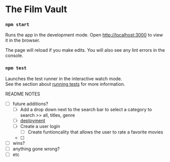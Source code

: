 # The Film Vault

### `npm start`

Runs the app in the development mode.
Open [http://localhost:3000](http://localhost:3000) to view it in the browser.

The page will reload if you make edits.
You will also see any lint errors in the console.

### `npm test`

Launches the test runner in the interactive watch mode.\
See the section about [running tests](https://facebook.github.io/create-react-app/docs/running-tests) for more information.

README NOTES

- [ ] future additions?
  - [ ] Add a drop down next to the search bar to select a category to search >> all, titles, genre
  - [ ] [deployment](https://facebook.github.io/create-react-app/docs/deployment)
  - [ ] Create a user login
    - [ ] Create funtioncality that allows the user to rate a favorite movies
  - [ ]
- [ ] wins?
- [ ] anything gone wrong?
- [ ] etc
